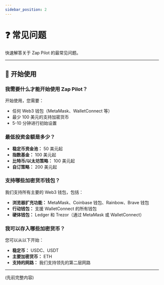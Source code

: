 ```yaml
---
sidebar_position: 2
---
```


# ❓ 常见问题

快速解答关于 Zap Pilot 的最常见问题。

---

## 🚀 开始使用

### 我需要什么才能开始使用 Zap Pilot？

开始使用，您需要：

- 任何 Web3 钱包（MetaMask、WalletConnect 等）
- 最少 100 美元的支持加密货币
- 5-10 分钟进行初始设置

### 最低投资金额是多少？

- **稳定币资金池：** 50 美元起
- **指数基金：** 100 美元起
- **比特币/以太坊策略：** 100 美元起
- **自订策略：** 200 美元起

### 支持哪些加密货币钱包？

我们支持所有主要的 Web3 钱包，包括：

- **浏览器扩充功能：** MetaMask、Coinbase 钱包、Rainbow、Brave 钱包
- **行动钱包：** 支援 WalletConnect 的所有钱包
- **硬体钱包：** Ledger 和 Trezor（通过 MetaMask 或 WalletConnect）

### 我可以存入哪些加密货币？

您可以从以下开始：

- **稳定币：** USDC、USDT
- **主要加密货币：** ETH
- **支持的网路：** 我们支持领先的第二层网路

---

(先前完整内容)

